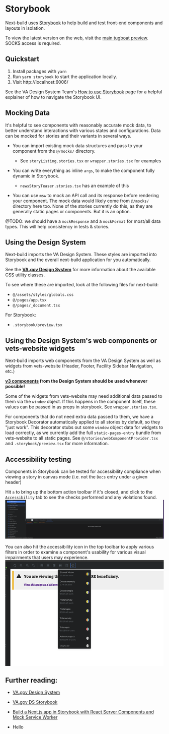 # Storybook

Next-build uses [Storybook](https://storybook.js.org/) to help build and test front-end components and layouts in isolation.

To view the latest version on the web, visit the [main tugboat preview](https://storybook-kqjsor0i3mjdwsy9gojxhhyvdzh0wubb.tugboat.vfs.va.gov/). SOCKS access is required.

## Quickstart

1. Install packages with `yarn`
2. Run `yarn storybook` to start the application locally.
3. Visit http://localhost:6006/

See the VA Design System Team's [How to use Storybook](https://design.va.gov/storybook/?path=/docs/about-how-to-use-storybook--page) page for a helpful explainer of how to navigate the Storybook UI.

## Mocking Data

It's helpful to see components with reasonably accurate mock data, to better understand interactions with various states and configurations. Data can be mocked for stories and their variants in several ways.

- You can import existing mock data structures and pass to your component from the `@/mocks/` directory.

  - See `storyListing.stories.tsx` or `wrapper.stories.tsx` for examples

- You can write everything as inline `args`, to make the component fully dynamic in Storybook.

  - `newsStoryTeaser.stories.tsx` has an example of this

- You can use `msw` to mock an API call and its response before rendering your component. The mock data would likely come from `@/mocks/` directory here too. None of the stories currently do this, as they are generally static pages or components. But it is an option.

@TODO: we should have a `mockResponse` and a `mockFormat` for most/all data types. This will help consistency in tests & stories.

## Using the Design System

Next-build imports the VA Design System. These styles are imported into Storybook and the overall next-build application for you automatically.

See the **[VA.gov Design System](https://design.va.gov/foundation/)** for more information about the available CSS utility classes.

To see where these are imported, look at the following files for next-build:

- `@/assets/styles/globals.css`
- `@/pages/app.tsx`
- `@/pages/_document.tsx`

For Storybook:

- `.storybook/preview.tsx`

## Using the Design System's web components or vets-website widgets

Next-build imports web components from the VA Design System as well as widgets from vets-website (Header, Footer, Facility Sidebar Navigation, etc.)

**[v3 components](https://design.va.gov/components/) from the Design System should be used whenever possible!**

Some of the widgets from vets-website may need additional data passed to them via the `window` object.
If this happens in the component itself, these values can be passed in as props in storybook. See `wrapper.stories.tsx`.

For components that do not need extra data passed to them, we have a Storybook Decorator automatically applied to all stories by default, so they "just work".
This decorator stubs out some `window` object data for widgets to load correctly, as we currently add the full `static-pages-entry` bundle from vets-website to all static pages.
See `@/stories/webComponentProvider.tsx` and `.storybook/preview.tsx` for more information.

## Accessibility testing

Components in Storybook can be tested for accessibility compliance when viewing a story in canvas mode (i.e. not the `Docs` entry under a given header)

Hit `a` to bring up the bottom action toolbar if it's closed, and click to the `Accessibility` tab to see the checks performed and any violations found.
![the Storybook accessibility pane](./images/storybook-a11y-pane.png)

You can also hit the accessibility icon in the top toolbar to apply various filters in order to examine a component's usability for various visual impairments that users may experience.
![the Storybook accessibility button](./images/storybook-a11y-button.png)

## Further reading:

- [VA.gov Design System](https://design.va.gov/about/)
- [VA.gov DS Storybook](https://design.va.gov/storybook/)
- [Build a Next.js app in Storybook with React Server Components and Mock Service Worker](https://storybook.js.org/blog/build-a-nextjs-app-with-rsc-msw-storybook/)

- Hello
